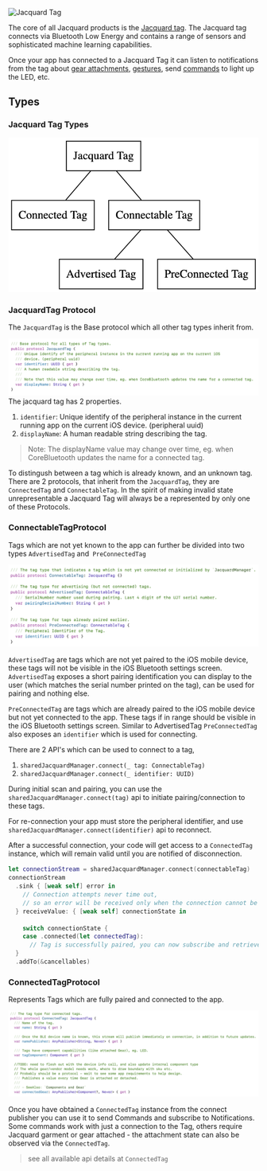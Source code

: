 ![Jacquard Tag](https://kstatic.googleusercontent.com/files/1754f79cd1b759a1052d7a68c0713c1a629a7c2ae35d34a4c3e0dabc7f24f7e8c266bcff6c72b7f9eb86b00d132d81d495179e1106df0067152831c3746ac8c0)

The core of all Jacquard products is the [Jacquard tag](https://atap.google.com/jacquard/technology/). The Jacquard tag connects via Bluetooth Low Energy and contains
a range of sensors and sophisticated machine learning capabilities.

Once your app has connected to a Jacquard Tag it can listen to notifications from the tag about
[gear attachments](Components%20and%20Gear.html), [gestures](Notifications.html), send
[commands](Commands.html) to light up the LED, etc.


## Types

### Jacquard Tag Types
![Jacquard Tag Types](assets/tagTypes.png)


### JacquardTag Protocol

The `JacquardTag` is the Base protocol which all other tag types inherit from.

![Jacquard Tag Protocol](assets/jacquardTagProtocol.png)
The jacquard tag has 2 properties.
1. `identifier`: Unique identify of the peripheral instance in the current running app on the current iOS device. (peripheral uuid)
2. `displayName`: A human readable string describing the tag.

> Note: The displayName value may change over time, eg. when CoreBluetooth updates the name for a connected tag.

To distingush between a tag which is already known, and an unknown tag. There are 2 protocols, that inherit from the `JacquardTag`, they are
`ConnectedTag` and `ConnectableTag`. 
In the spirit of making invalid state unrepresentable a Jacquard Tag will always be a represented by only one of these Protocols.

### ConnectableTagProtocol
Tags which are not yet known to the app can further be divided into two types `AdvertisedTag` and` PreConnectedTag`

![Connectable Tag Protocol](assets/connectableTagProtocol.png)

`AdvertisedTag` are tags which are not yet paired to the iOS mobile device, these tags will not be visible in the iOS Bluetooth settings screen.
`AdvertisedTag` exposes a short pairing identification you can display to the user (which matches the serial number printed on the tag), can be used
for pairing and nothing else. 

`PreConnectedTag` are tags which are already paired to the iOS mobile device but not yet connected to the app.
These tags if in range should be visible in the iOS Bluetooth settings screen. Similar to AdvertisedTag `PreConnectedTag` also exposes an `identifier` which is used for connecting.

There are 2 API's which can be used to connect to a tag, 
1.  `sharedJacquardManager.connect(_ tag: ConnectableTag) `
2.  `sharedJacquardManager.connect(_ identifier: UUID)`

During initial scan and pairing, you can use the `sharedJacquardManager.connect(tag)` api to initiate pairing/connection to these tags. 

For re-connection your app must store the peripheral identifier, and use `sharedJacquardManager.connect(identifier)` api to reconnect.

After a successful connection, your code will get access to a `ConnectedTag` instance, which will remain valid until you are notified of disconnection.

```swift
let connectionStream = sharedJacquardManager.connect(connectableTag)
connectionStream
  .sink { [weak self] error in
    // Connection attempts never time out,
    // so an error will be received only when the connection cannot be recovered or retried.
  } receiveValue: { [weak self] connectionState in

    switch connectionState {
    case .connected(let connectedTag):
      // Tag is successfully paired, you can now subscribe and retrieve the tag stream.
  }
  .addTo(&cancellables)
```

### ConnectedTagProtocol
Represents Tags which are fully paired and connected to the app. 

![Connected Tag Protocol](assets/connectedTagProtocol.png)

Once you have obtained a `ConnectedTag` instance from the connect publisher you can use it to send Commands and subscribe to Notifications. Some commands work with just a connection to the Tag, others require Jacquard garment or gear attached - the attachment state can also be observed via the `ConnectedTag`.
> see all available api details at  `ConnectedTag`


